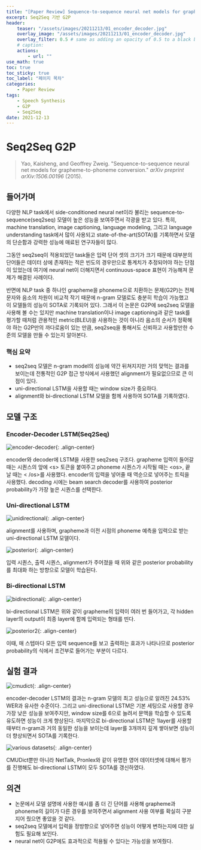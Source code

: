 ```yaml
---
title: "[Paper Review] Sequence-to-sequence neural net models for grapheme-to-phoneme conversion"
excerpt: Seq2Seq 기반 G2P
header:
    teaser: "/assets/images/20211213/01_encoder_decoder.jpg"
    overlay_image: "/assets/images/20211213/01_encoder_decoder.jpg"
    overlay_filter: 0.5 # same as adding an opacity of 0.5 to a black background
    # caption: 
    actions:
        - url: ""
use_math: true
toc: true
toc_sticky: true
toc_label: "페이지 목차"
categories: 
    - Paper Review
tags: 
    - Speech Synthesis
    - G2P
    - Seq2Seq
date: 2021-12-13
---
```


# Seq2Seq G2P

> Yao, Kaisheng, and Geoffrey Zweig. "Sequence-to-sequence neural net models for grapheme-to-phoneme conversion." *arXiv preprint arXiv:1506.00196* (2015).
> 

## 들어가며

다양한 NLP task에서 side-conditioned neural net이라 불리는 sequence-to-sequence(seq2seq) 모델이 높은 성능을 보여주면서 각광을 받고 있다. 특히, machine translation, image captioning, language modeling, 그리고 language understanding task에서 많이 사용되고 state-of-the-art(SOTA)를 기록하면서 모델의 단순함과 강력한 성능에 매료된 연구자들이 많다. 

그동안 seq2seq이 적용되었던 task들은 입력 단어 셋의 크기가 크기 때문에 대부분의 단어들은 데이터 상에 존재하는 적은 빈도의 경우만으로 통계치가 추정되어야 하는 단점이 있었는데 여기에 neural net이 더해지면서 continuous-space 표현이 가능해져 문제가 해결된 사례이다.

반면에 NLP task 중 하나인 grapheme을 phoneme으로 치환하는 문제(G2P)는 전체 문자와 음소의 차원이 비교적 작기 때문에 n-gram 모델로도 충분히 학습이 가능했고 이 모델들의 성능이 SOTA로 기록되어 있다. 그래서 이 논문은 G2P에 seq2seq 모델을 사용해 볼 수는 있지만 machine translation이나 image captioning과 같은 task를 평가할 때처럼 관용적인 metric(BLEU)을 사용하는 것이 아니라 음소의 순서가 정확해야 하는 G2P만의 까다로움이 있는 만큼, seq2seq을 통해서도 신뢰하고 사용할만한 수준의 모델을 만들 수 있는지 알아본다.

### 핵심 요약

- seq2seq 모델은 n-gram model의 성능에 약간 뒤쳐지지만 거의 맞먹는 결과를 보이는데 전통적인 G2P 접근 방식에서 사용했던 alignment가 필요없으므로 큰 이점이 있다.
- uni-directional LSTM을 사용할 때는 window size가 중요하다.
- alignment와 bi-directional LSTM 모델을 함께 사용하여 SOTA를 기록하였다.

## 모델 구조

### Encoder-Decoder LSTM(Seq2Seq)

![encoder-decoder](/assets/images/20211213/01_encoder_decoder.jpg){: .align-center}  

encoder와 decoder에 LSTM을 사용한 seq2seq 구조다. grapheme 입력이 들어갈 때는 시퀀스의 앞에 &#60;s&#62; 토큰을 붙여주고 phoneme 시퀀스가 시작될 때는 &#60;os&#62;, 끝날 때는 &#60;	&#47;os&#62;를 사용했다. encoder의 입력을 넣어줄 때 역순으로 넣어주는 트릭을 사용했다. decoding 시에는 beam search decoder를 사용하여 posterior probability가 가장 높은 시퀀스를 선택한다.

### Uni-directional LSTM

![unidirectional](/assets/images/20211213/02_unidirectional.jpg){: .align-center}  

alignment를 사용하며, grapheme과 이전 시점의 phoneme 예측을 입력으로 받는 uni-directional LSTM 모델이다. 

![posterior](/assets/images/20211213/03_posterior.jpg){: .align-center}  

입력 시퀀스, 출력 시퀀스, alignment가 주어졌을 때 위와 같은 posterior probability를 최대화 하는 방향으로 모델이 학습된다.

### Bi-directional LSTM

![bidirectional](/assets/images/20211213/04_bidirectional.jpg){: .align-center}  

bi-directional LSTM은 위와 같이 grapheme의 입력이 여러 번 들어가고, 각 hidden layer의 output이 최종 layer에 함께 입력되는 형태를 띤다.

![posterior2](/assets/images/20211213/05_posterior2.jpg){: .align-center}  

이때, 매 스텝마다 모든 입력 sequence를 보고 출력하는 효과가 나타나므로 posterior probability의 식에서 조건부로 들어가는 부분이 다르다.

## 실험 결과

![cmudict](/assets/images/20211213/06_cmudict_result.jpg){: .align-center}  

encoder-decoder LSTM의 결과는 n-gram 모델의 최고 성능으로 알려진 24.53% WER과 유사한 수준이다. 그리고 uni-directional LSTM은 기본 세팅으로 사용할 경우 가장 낮은 성능을 보여주지만, window size를 6으로 늘려서 문맥을 학습할 수 있도록 유도하면 성능이 크게 향상된다. 마지막으로 bi-directional LSTM은 1layer를 사용할 때부터 n-gram과 거의 동일한 성능을 보이는데 layer를 3개까지 깊게 쌓아보면 성능이 더 향상되면서 SOTA를 기록한다.

![various datasets](/assets/images/20211213/07_various_datasets.jpg){: .align-center}  

CMUDict뿐만 아니라 NetTalk, Pronlex와 같이 유명한 영어 데이터셋에 대해서 평가를 진행해도 bi-directional LSTM이 모두 SOTA를 갱신하였다.

## 의견

- 논문에서 모델 설명에 사용한 예시를 좀 더 긴 단어를 사용해 grapheme과 phoneme의 길이가 다른 경우를 보여주면서 alignment 사용 여부를 확실히 구분지어 줬으면 좋았을 것 같다.
- seq2seq 모델에서 입력을 정방향으로 넣어주면 성능이 어떻게 변하는지에 대한 실험도 필요해 보인다.
- neural net이 G2P에도 효과적으로 적용될 수 있다는 가능성을 보여줬다.